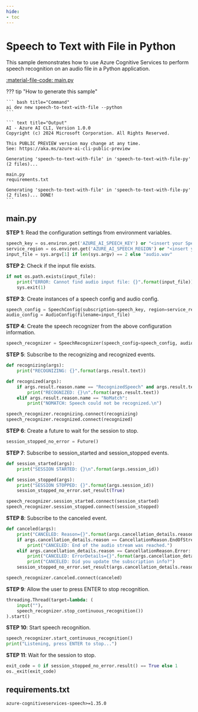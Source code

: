 ```yaml
---
hide:
- toc
---
```

# Speech to Text with File in Python

This sample demonstrates how to use Azure Cognitive Services to perform speech recognition on an audio file in a Python application.

[:material-file-code: main.py](https://raw.githubusercontent.com/robch/book-of-ai/main/docs/samples/speech-to-text-with-file-py/main.py)  

??? tip "How to generate this sample"

    ``` bash title="Command"
    ai dev new speech-to-text-with-file --python
    ```

    ``` text title="Output"
    AI - Azure AI CLI, Version 1.0.0
    Copyright (c) 2024 Microsoft Corporation. All Rights Reserved.

    This PUBLIC PREVIEW version may change at any time.
    See: https://aka.ms/azure-ai-cli-public-preview

    Generating 'speech-to-text-with-file' in 'speech-to-text-with-file-py' (2 files)...

    main.py
    requirements.txt

    Generating 'speech-to-text-with-file' in 'speech-to-text-with-file-py' (2 files)... DONE!
    ```

## main.py

**STEP 1**: Read the configuration settings from environment variables.

``` python title="main.py"
speech_key = os.environ.get('AZURE_AI_SPEECH_KEY') or "<insert your Speech Service API key here>"
service_region = os.environ.get('AZURE_AI_SPEECH_REGION') or "<insert your Speech Service region here>"
input_file = sys.argv[1] if len(sys.argv) == 2 else "audio.wav"
```

**STEP 2**: Check if the input file exists.

``` python title="main.py"
if not os.path.exists(input_file):
    print("ERROR: Cannot find audio input file: {}".format(input_file))
    sys.exit(1)
```

**STEP 3**: Create instances of a speech config and audio config.

``` python title="main.py"
speech_config = SpeechConfig(subscription=speech_key, region=service_region, speech_recognition_language="en-US")
audio_config = AudioConfig(filename=input_file)
```

**STEP 4**: Create the speech recognizer from the above configuration information.

``` python title="main.py"
speech_recognizer = SpeechRecognizer(speech_config=speech_config, audio_config=audio_config)
```

**STEP 5**: Subscribe to the recognizing and recognized events.

``` python title="main.py"
def recognizing(args):
    print("RECOGNIZING: {}".format(args.result.text))

def recognized(args):
    if args.result.reason.name == "RecognizedSpeech" and args.result.text != "":
        print("RECOGNIZED: {}\n".format(args.result.text))
    elif args.result.reason.name == "NoMatch":
        print("NOMATCH: Speech could not be recognized.\n")

speech_recognizer.recognizing.connect(recognizing)
speech_recognizer.recognized.connect(recognized)
```

**STEP 6**: Create a future to wait for the session to stop.

``` python title="main.py"
session_stopped_no_error = Future()
```

**STEP 7**: Subscribe to session_started and session_stopped events.

``` python title="main.py"
def session_started(args):
    print("SESSION STARTED: {}\n".format(args.session_id))

def session_stopped(args):
    print("SESSION STOPPED: {}".format(args.session_id))
    session_stopped_no_error.set_result(True)

speech_recognizer.session_started.connect(session_started)
speech_recognizer.session_stopped.connect(session_stopped)
```

**STEP 8**: Subscribe to the canceled event.

``` python title="main.py"
def canceled(args):
    print("CANCELED: Reason={}".format(args.cancellation_details.reason))
    if args.cancellation_details.reason == CancellationReason.EndOfStream:
        print("CANCELED: End of the audio stream was reached.")
    elif args.cancellation_details.reason == CancellationReason.Error:
        print("CANCELED: ErrorDetails={}".format(args.cancellation_details.error_details))
        print("CANCELED: Did you update the subscription info?")
    session_stopped_no_error.set_result(args.cancellation_details.reason != CancellationReason.Error)

speech_recognizer.canceled.connect(canceled)
```

**STEP 9**: Allow the user to press ENTER to stop recognition.

``` python title="main.py"
threading.Thread(target=lambda: (
    input(""),
    speech_recognizer.stop_continuous_recognition())
).start()
```

**STEP 10**: Start speech recognition.

``` python title="main.py"
speech_recognizer.start_continuous_recognition()
print("Listening, press ENTER to stop...")
```

**STEP 11**: Wait for the session to stop.

``` python title="main.py"
exit_code = 0 if session_stopped_no_error.result() == True else 1
os._exit(exit_code)
```

## requirements.txt

``` text title="requirements.txt"
azure-cognitiveservices-speech>=1.35.0
```